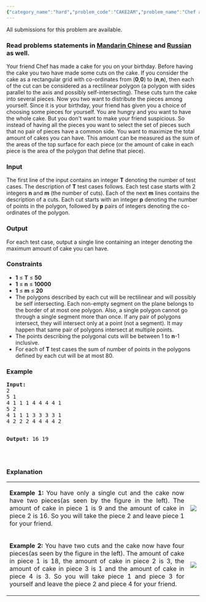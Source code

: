 ```yaml
---
{"category_name":"hard","problem_code":"CAKE2AM","problem_name":"Chef and the Cake II","languages_supported":{"0":"ADA","1":"ASM","2":"BASH","3":"BF","4":"C","5":"C99 strict","6":"CAML","7":"CLOJ","8":"CLPS","9":"CPP 4.3.2","10":"CPP 4.9.2","11":"CPP14","12":"CS2","13":"D","14":"ERL","15":"FORT","16":"FS","17":"GO","18":"HASK","19":"ICK","20":"ICON","21":"JAVA","22":"JS","23":"LISP clisp","24":"LISP sbcl","25":"LUA","26":"NEM","27":"NICE","28":"NODEJS","29":"PAS fpc","30":"PAS gpc","31":"PERL","32":"PERL6","33":"PHP","34":"PIKE","35":"PRLG","36":"PYTH","37":"PYTH 3.4","38":"RUBY","39":"SCALA","40":"SCM guile","41":"SCM qobi","42":"ST","43":"TCL","44":"TEXT","45":"WSPC"},"max_timelimit":3,"source_sizelimit":50000,"problem_author":"satej ","problem_tester":"gerald","date_added":"6-01-2014","tags":{"0":"bipartite","1":"cook42","2":"geometry","3":"max","4":"maxflow","5":"medium","6":"satej"},"editorial_url":"http://discuss.codechef.com/problems/CAKE2AM","time":{"view_start_date":1390158900,"submit_start_date":1390158900,"visible_start_date":1390158900,"end_date":1735669800},"layout":"problem"}
---
```

<span class="solution-visible-txt">All submissions for this problem are available.</span><h3> Read problems statements in <a target="_blank" href="http://www.codechef.com/download/translated/COOK42/mandarin/CAKE2AM.pdf">Mandarin Chinese</a> and <a target="_blank" href="http://www.codechef.com/download/translated/COOK42/russian/CAKE2AM.pdf">Russian</a> as well.</h3>
<p>Your friend Chef has made a cake for you on your birthday. Before having the cake you two have made some cuts on the cake. If you consider the cake as a rectangular grid with co-ordinates from (<b>0</b>,<b>0</b>) to (<b>n</b>,<b>n</b>), then each of the cut can be considered as a rectilinear polygon (a polygon with sides parallel to the axis and possibly self-intersecting). These cuts turn the cake into several pieces. Now you two want to distribute the pieces among yourself. Since it is your birthday, your friend has given you a choice of choosing some pieces for yourself. You are hungry and you want to have the whole cake. But you don't want to make your friend suspicious. So instead of having all the pieces you want to select the set of pieces such that no pair of pieces have a common side. You want to maximize the total amount of cakes you can have. This amount can be measured as the sum of the areas of the top surface for each piece (or the amount of cake in each piece is the area of the polygon that define that piece).</p>
<h3>Input</h3>
<p>The first line of the input contains an integer <b>T</b> denoting the number of test cases. The description of <b>T</b> test cases follows. Each test case starts with 2 integers <b>n</b> and <b>m</b> (the number of cuts). Each of the next <b>m</b> lines contains the description of a cuts. Each cut starts with an integer <b>p</b> denoting the number of points in the polygon, followed by <b>p</b> pairs of integers denoting the co-ordinates of the polygon.</p>
<h3>Output</h3>
<p>For each test case, output a single line containing an integer denoting the maximum amount of cake you can have. </p>
<h3>Constraints</h3>
<ul>
<li><b>1</b> ≤ <b>T</b> ≤ <b>50</b></li>
<li><b>1</b> ≤ <b>n</b> ≤ <b>10000</b></li>
<li><b>1</b> ≤ <b>m</b> ≤ <b>20</b></li>
<li>The polygons described by each cut will be rectilinear and will possibly be self intersecting.  Each non-empty segment on the plane belongs to the border of at most one polygon. Also, a single polygon cannot go through a single segment more than once. If any pair of polygons intersect, they will intersect only at a point (not a segment). It may happen that same pair of polygons intersect at multiple points. </li>
<li>The points describing the polygonal cuts will be between 1 to <b>n</b>-1 inclusive. </li>
<li>For each of <b>T</b> test cases the sum of number of points in the polygons defined by each cut will be at most 80.</li>
</ul>
<h3>Example</h3>
<pre><b>Input:</b>
2
5 1
4 1 1 1 4 4 4 4 1
5 2
4 1 1 1 3 3 3 3 1
4 2 2 2 4 4 4 4 2

<b>Output:</b>
16
19
</pre><p> </p>
<h3>Explanation</h3>
<table>
<tr>
<td valign="top">
<p style="text-align:justify"><b>Example 1:</b> You have only a single cut and the cake now have two pieces(as seen by the figure in the left). The amount of cake in piece 1 is 9 and the amount of cake in piece 2 is 16. So you will take the piece 2 and leave piece 1 for your friend. </p>
</td>
<td><img align="middle" src="/download/extimages/77ea6c0d4a8a3a84ed5e2ca3778e0893.jpg" />
</td>
</tr>
<tr>
<td valign="top">
<p style="text-align:justify"><b>Example 2:</b> You have two cuts and the cake now have four pieces(as seen by the figure in the left). The amount of cake in piece 1 is 18, the amount of cake in piece 2 is 3, the amount of cake in piece 3 is 1 and the amount of cake in piece 4 is 3. So you will take piece 1 and piece 3 for yourself and leave the piece 2 and piece 4 for your friend. </p>
</td>
<td><img align="middle" src="/download/extimages/489136338fea92ddcf04d32a4c5af729.jpg" />
</td>
</tr>
</table>


